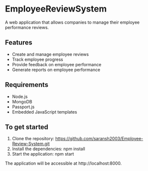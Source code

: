 # EmployeeReviewSystem

A web application that allows companies to manage their employee performance reviews.

## Features

* Create and manage employee reviews
* Track employee progress
* Provide feedback on employee performance
* Generate reports on employee performance

## Requirements

* Node.js
* MongoDB
* Passport.js
* Embedded JavaScript templates

## To get started

1. Clone the repository:
   https://github.com/saransh2003/Employee-Review-System.git
2. Install the dependencies:
   npm install
3. Start the application:
   npm start

The application will be accessible at http://localhost:8000.
